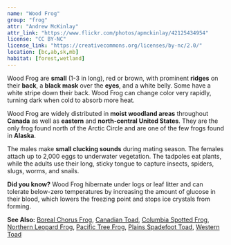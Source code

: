 ```yaml
---
name: "Wood Frog"
group: "frog"
attr: "Andrew McKinlay"
attr_link: "https://www.flickr.com/photos/apmckinlay/42125434954"
license: "CC BY-NC"
license_link: "https://creativecommons.org/licenses/by-nc/2.0/"
location: [bc,ab,sk,mb]
habitat: [forest,wetland]
---
```

Wood Frog are **small** (1-3 in long), red or brown, with prominent **ridges** on their **back**, a **black mask** over the **eyes**, and a white belly. Some have a white stripe down their back. Wood Frog can change color very rapidly, turning dark when cold to absorb more heat.

Wood Frog are widely distributed in **moist woodland areas** throughout **Canada** as well as **eastern** and **north-central United States**. They are the only frog found north of the Arctic Circle and are one of the few frogs found in **Alaska**.

The males make **small clucking sounds** during mating season. The females attach up to 2,000 eggs to underwater vegetation. The tadpoles eat plants, while the adults use their long, sticky tongue to capture insects, spiders, slugs, worms, and snails.

**Did you know?** Wood Frog hibernate under logs or leaf litter and can tolerate below-zero temperatures by increasing the amount of glucose in their blood, which lowers the freezing point and stops ice crystals from forming.

<!-- generated, do not edit -->
**See Also:**
[Boreal Chorus Frog](/herps/borchor),
[Canadian Toad](/herps/cantoad),
[Columbia Spotted Frog](/herps/colsfrog),
[Northern Leopard Frog](/herps/norlfrog),
[Pacific Tree Frog](/herps/pactfrog),
[Plains Spadefoot Toad](/herps/plainspade),
[Western Toad](/herps/westtoad)
